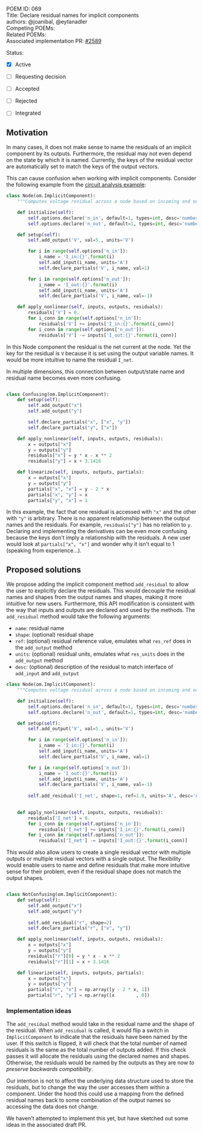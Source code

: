 POEM ID: 069  
Title: Declare residual names for implicit components  
authors: @joanibal, @eytanadler  
Competing POEMs:  
Related POEMs:  
Associated implementation PR: [#2589](https://github.com/OpenMDAO/OpenMDAO/pull/2589)

Status:

- [x] Active
- [ ] Requesting decision
- [ ] Accepted
- [ ] Rejected
- [ ] Integrated


## Motivation

In many cases, it does not make sense to name the residuals of an implicit component by its outputs.
Furthermore, the residual may not even depend on the state by which it is named.
Currently, the keys of the residual vector are automatically set to match the keys of the output vectors. 

This can cause confusion when working with implicit components.
Consider the following example from the [circuit analysis example](https://openmdao.org/newdocs/versions/latest/examples/circuit_analysis_examples.html):

```python
class Node(om.ImplicitComponent):
    """Computes voltage residual across a node based on incoming and outgoing current."""

    def initialize(self):
        self.options.declare('n_in', default=1, types=int, desc='number of connections with + assumed in')
        self.options.declare('n_out', default=1, types=int, desc='number of current connections + assumed out')

    def setup(self):
        self.add_output('V', val=5., units='V')

        for i in range(self.options['n_in']):
            i_name = 'I_in:{}'.format(i)
            self.add_input(i_name, units='A')
            self.declare_partials('V', i_name, val=1)

        for i in range(self.options['n_out']):
            i_name = 'I_out:{}'.format(i)
            self.add_input(i_name, units='A')
            self.declare_partials('V', i_name, val=-1)

    def apply_nonlinear(self, inputs, outputs, residuals):
        residuals['V'] = 0.
        for i_conn in range(self.options['n_in']):
            residuals['V'] += inputs['I_in:{}'.format(i_conn)]
        for i_conn in range(self.options['n_out']):
            residuals['V'] -= inputs['I_out:{}'.format(i_conn)]
```

In this Node component the residual is the net current at the node.
Yet the key for the residual is `V` because it is set using the output variable names. 
It would be more intuitive to name the residual `I_net`. 

In multiple dimensions, this connection between output/state name and residual name becomes even more confusing.

```python

class Confusing(om.ImplicitComponent):
    def setup(self):
        self.add_output("x")
        self.add_output("y")

        self.declare_partials("x", ["x", "y"])
        self.declare_partials("y", ["x"])

    def apply_nonlinear(self, inputs, outputs, residuals):
        x = outputs["x"]
        y = outputs["y"]
        residuals["x"] = y * x - x ** 2
        residuals["y"] = x + 3.1416

    def linearize(self, inputs, outputs, partials):
        x = outputs["x"]
        y = outputs["y"]
        partials["x", "x"] = y - 2 * x
        partials["x", "y"] = x
        partials["y", "x"] = 1    
```

In this example, the fact that one residual is accessed with `"x"` and the other with `"y"` is arbitrary.
There is no apparent relationship between the output names and the residuals.
For example, `residuals["y"]` has no relation to `y`.
Declaring and implementing the derivatives can be even more confusing because the keys don't imply a relationship with the residuals.
A new user would look at `partials["x", "x"]` and wonder why it isn't equal to 1 (speaking from experience...).


## Proposed solutions

We propose adding the implicit component method `add_residual` to allow the user to explicitly declare the residuals.
This would decouple the residual names and shapes from the output names and shapes, making it more intuitive for new users.
Furthermore, this API modification is consistent with the way that inputs and outputs are declared and used by the methods.
The `add_residual` method would take the following arguments:
- `name`: residual name
- `shape`: (optional) residual shape
- `ref`: (optional) residual reference value, emulates what `res_ref` does in the `add_output` method
- `units`: (optional) residual units, emulates what `res_units` does in the `add_output` method
- `desc`: (optional) description of the residual to match interface of `add_input` and `add_output`


```python
class Node(om.ImplicitComponent):
    """Computes voltage residual across a node based on incoming and outgoing current."""

    def initialize(self):
        self.options.declare('n_in', default=1, types=int, desc='number of connections with + assumed in')
        self.options.declare('n_out', default=1, types=int, desc='number of current connections + assumed out')

    def setup(self):
        self.add_output('V', val=5., units='V')

        for i in range(self.options['n_in']):
            i_name = 'I_in:{}'.format(i)
            self.add_input(i_name, units='A')
            self.declare_partials('V', i_name, val=1)

        for i in range(self.options['n_out']):
            i_name = 'I_out:{}'.format(i)
            self.add_input(i_name, units='A')
            self.declare_partials('V', i_name, val=-1)
        
        self.add_residual('I_net', shape=1, ref=1.0, units='A', desc='net current flowing through the node')
        

    def apply_nonlinear(self, inputs, outputs, residuals):
        residuals['I_net'] = 0.
        for i_conn in range(self.options['n_in']):
            residuals['I_net'] += inputs['I_in:{}'.format(i_conn)]
        for i_conn in range(self.options['n_out']):
            residuals['I_net'] -= inputs['I_out:{}'.format(i_conn)]
```

This would also allow users to create a single residual vector with multiple outputs or multiple residual vectors with a single output.
The flexibility would enable users to name and define residuals that make more intuitive sense for their problem, even if the residual shape does not match the output shapes.

```python

class NotConfusing(om.ImplicitComponent):
    def setup(self):
        self.add_output("x")
        self.add_output("y")
        
        self.add_residual("r", shape=2)
        self.declare_partials("r", ["x", "y"])

    def apply_nonlinear(self, inputs, outputs, residuals):
        x = outputs["x"]
        y = outputs["y"]
        residuals["r"][0] = y * x - x ** 2
        residuals["r"][1] = x + 3.1416

    def linearize(self, inputs, outputs, partials):
        x = outputs["x"]
        y = outputs["y"]
        partials["r", "x"] = np.array([y - 2 * x, 1])
        partials["r", "y"] = np.array([x        , 0])
```
### Implementation ideas

The `add_residual` method would take in the residual name and the shape of the residual.
When `add_residual` is called, it would flip a switch in `ImplicitComponent` to indicate that the residuals have been named by the user.
If this switch is flipped, it will check that the total number of named residuals is the same as the total number of outputs added.
If this check passes it will allocate the residuals using the declared names and shapes. 
Otherwise, the residuals would be named by the outputs as they are now *to preserve backwards compatibility*. 

Our intention is not to affect the underlying data structure used to store the residuals, but to change the way the user accesses them within a component.
Under the hood this could use a mapping from the defined residual names back to some combination of the output names so accessing the data does not change.

We haven't attempted to implement this yet, but have sketched out some ideas in the associated draft PR.
